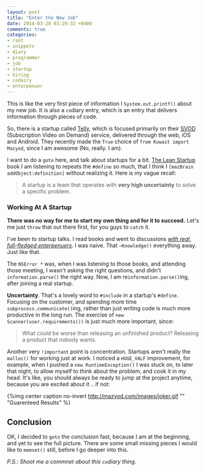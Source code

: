 ```yaml
---
layout: post
title: "Enter the New Job"
date: 2014-03-28 03:29:32 +0400
comments: true
categories: 
- rant
- snippets
- diary
- programmer
- job
- startup
- hiring
- codairy
- enterpenuer
---
```


This is like the very first piece of information I `System.out.printf()` about my new job. It is also a `co`diary entry, which is an entry that delivers information through pieces of code.

So, there is a startup called [Telly](http://telly.com), which is focused primarily on their [SVOD](http://en.wikipedia.org/wiki/SVOD) (Subscription Video on Demand) service, delivered through the web, iOS and Android. They recently made the `True` choice of `from Kuwait import Mazyod`, since I am awesome (No, really. I am).

I want to do a `goto` here, and talk about startups for a bit. [The Lean Startup](http://theleanstartup.com/) book I am listening to repeats the `#define` so much, that I think I `[mazBrain addObject:definition]` without realizing it. Here is my vague recall:

> A startup is a team that operates with __very high uncertainty__ to solve a specific problem.

### Working At A Startup

__There was no way for me to start my own thing and for it to succeed.__ Let's me just `throw` that out there first, for you guys to `catch` it.

I've been to startup talks. I read books and went to discussions [_with real, full-fledged enterpenuers_](http://fishfishme.com). I was naive. That `~Knowledge()` everything away. Just like that.

The `NSError *` was, when I was listening to those books, and attending those meeting, I wasn't asking the right questions, and didn't `information.parse()` the right way. Now, I am re`information.parse()`ing, after joining a real startup.

__Uncertainty__. That's a lovely word to `#include` in a startup's `#define`. Focusing on the customer, and spending more time `subprocess.communicate()`ing, rather than just writing code is much more productive in the long run. The exercise of `new Scanner(user.requirements())` is just much more important, since:

> What could be worse than releasing an unfinished product? Releasing a product that nobody wants.

Another very `!important` point is concentration. Startups aren't really the `malloc()` for working just at work. I noticed a `HUGE_VALF` improvement, for example, when I pushed a `new RuntimeException()` I was stuck on, to later that night, to allow myself to think about the problem, and cook it in my head. It's like, you should always be ready to jump at the project anytime, because you are excited about it .. if not:

{%img center caption no-invert http://mazyod.com/images/joker.gif "" "Guarenteed Results" %}

## Conclusion

OK, I decided to `goto` the conclusion fast, because I am at the beginning, and yet to see the full picture. There are some small missing pieces I would like to `memset()` still, before I go deeper into this.

_P.S.: Shoot me a commnet about this `co`diary thing._



